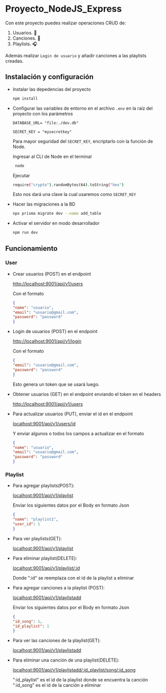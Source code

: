 # Proyecto_NodeJS_Express

Con este proyecto puedes realizar operaciones CRUD de:
1. Usuarios. 🧍
2. Canciones. 🎵
3. Playlists. 🎧

Además realizar `Login de usuario` y añadir canciones a las playlists creadas.

## Instalación y configuración

- Instalar las depedencias del proyecto
    ```bash
    npm install
    ```
- Configurar las variables de entorno en el archivo `.env` en la raíz del proyecto con los parámetros
    ```node
    DATABASE_URL= "file:./dev.db"
    
    SECRET_KEY = "mysecretkey"
    ```
   Para mayor seguridad del `SECRET_KEY`, encriptarlo con la función de Node.

   Ingresar al CLI de Node en el terminal
   ```bash
    node
   ```
    Ejecutar
    ```bash
    require("crypto").randomBytes(64).toString("hex")
    ```
    Esto nos dará una clave la cual usaremos como `SECRET_KEY`

- Hacer las migraciones a la BD
    ```bash
    npx prisma migrate dev --name add_table
    ```
- Activar el servidor en modo desarrollador
    ```bash
    npm run dev
    ```
## Funcionamiento

### User
- Crear usuarios (POST) en el endpoint 

    <http://localhost:9001/api/v1/users>
    
    Con el formato
    ```json
    {
    "name": "usuario",
    "email": "usuario@gmail.com",
    "password": "password"
    }
    ```
- Login de usuarios (POST) en el endpoint

    <http://localhost:9001/api/v1/login>

    Con el formato
    ```json
    {
    "email": "usuario@gmail.com",
    "password": "password"
    }
    ```
    Esto genera un token que se usará luego.

- Obtener usuarios (GET) en el endpoint enviando el token en el headers

    <http://localhost:9001/api/v1/users>

- Para actualizar usuarios (PUT), enviar el id en el endpoint

    <localhost:9001/api/v1/users/id>

    Y enviar algunos o todos los campos a actualizar en el formato 
     ```json
    {
    "name": "usuario",
    "email": "usuario@gmail.com",
    "password": "password"
    }
    ```
### Playlist

- Para agregar playlists(POST):

    <localhost:9001/api/v1/playlist>

    Enviar los siguientes datos por el Body en formato Json

    ```json
    {
    "name": "playlist1",
    "user_id": 1
    }
    ```
- Para ver playlists(GET):
    
    <localhost:9001/api/v1/playlist>

- Para eliminar playlist(DELETE):
    
    <localhost:9001/api/v1/playlist/:id>

    Donde ":id" se reemplaza con el id de la playlist a eliminar

- Para agregar canciones a la playlist (POST):

    <localhost:9001/api/v1/playlistadd>

    Enviar los siguientes datos por el Body en formato Json

    ```json
    {
    "id_song": 1,
    "id_playlist": 1
    }
    ```
- Para ver las canciones de la playlist(GET):

    <localhost:9001/api/v1/playlistadd>

- Para eliminar una canción de una playlist(DELETE):

    <localhost:9001/api/v1/playlistadd/:id_playlist/song/:id_song>

    ":id_playlist" es el id de la playlist donde se encuentra la canción
    ":id_song" es el id de la canción a eliminar












